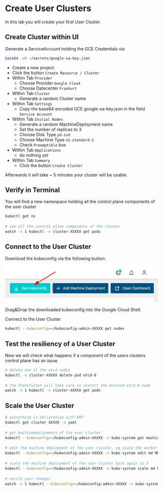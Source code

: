 # Create User Clusters

In this lab you will create your first User Cluster.

## Create Cluster within UI

Generate a ServiceAccount holding the GCE Credentials via

```bash
base64 -w0 ~/secrets/google-sa-key.json
```

- Create a new project.
- Click the button `Create Resource / Cluster`
- Within Tab `Provider`
  - Choose Provider `Google Cloud`
  - Choose Datecenter `Frankurt`
- Within Tab `Cluster`
  - Generate a random Cluster name
- Within Tab `Settings`
  - Copy the base64 encoded GCE google-sa-key.json in the field `Service Account`
- Within Tab `Initial Nodes`
  - Generate a random MachineDeployment name
  - Set the number of replicas to 3
  - Choose Disk Type `pd-ssd`
  - Choose Machine Type `n1-standard-2`
  - Check `Preemptible` box
- Within Tab `Applications`
  - do nothing yet
- Within Tab `Summary`
  - Click the button `Create Cluster`

Afterwards it will take ~ 5 minutes your cluster will be usable.

## Verify in Terminal

You will find a new namespace holding all the control plane components of the user cluster

```bash
kubectl get ns

# see all the control plane components of the cluster
watch -n 1 kubectl -n cluster-XXXXX get pods
```

## Connect to the User Cluster

Download the kubeconfig via the following button:

![](../img/get_kubeconfig.png)

Drag&Drop the downloaded kubeconfig into the Google Cloud Shell.

Connect to the User Cluster

```bash
kubectl --kubeconfig=~/kubeconfig-admin-XXXXX get nodes
```

## Test the resiliency of a User Cluster

Now we will check what happens if a component of the users clusters control plane has an issue.

```bash
# delete one of the etcd nodes
kubectl -n cluster-XXXXX delete pod etcd-0

# the StatefulSet will take care to restart the deleted etcd-0 node
watch -n 1 kubectl -n cluster-XXXXX get pods
```

## Scale the User Cluster

```bash
# everything is declarative with KKP
kubectl get cluster XXXXX -o yaml

# get machinedeployments of the user cluster
kubectl --kubeconfig=~/kubeconfig-admin-XXXXX -n kube-system get machinedeployment

# edit the machine deployment of the user cluster, eg scale the worker nodes to 1 replica
kubectl --kubeconfig=~/kubeconfig-admin-XXXXX -n kube-system edit md MD-NAME

# scale the machine deployment of the user cluster back again to 3
kubectl --kubeconfig=~/kubeconfig-admin-XXXXX -n kube-system scale md MD-NAME --replicas 3

# verify your changes
watch -n 1 kubectl --kubeconfig=~/kubeconfig-admin-XXXXX -n kube-system get md,ms,machine,nodes
```
